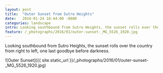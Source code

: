```yaml
---
layout: post
title:  "Outer Sunset from Sutro Heights"
date:   2016-01-24 18:44:00 -0800
categories: landscape
intro: Looking southbound from Sutro Heights, the sunset rolls over the country from right to left, one last goodbye before darkness.
feature: /_photographs/2016/01/outer-sunset-_MG_5526_1920.jpg
---
```

Looking southbound from Sutro Heights, the sunset rolls over the country from right to left, one last goodbye before darkness.

![Outer Sunset]({{ site.static_url }}/_photographs/2016/01/outer-sunset-_MG_5526_1920.jpg)